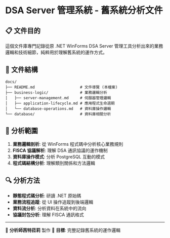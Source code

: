 # DSA Server 管理系統 - 舊系統分析文件

## 📋 文件目的

這個文件庫專門記錄從原 .NET WinForms DSA Server 管理工具分析出來的業務邏輯和技術細節，純粹用於理解舊系統的運作方式。

## 📁 文件結構

```
docs/
├── README.md                    # 文件導覽 (本檔案)
├── business-logic/              # 業務邏輯分析
│   ├── server-management.md     # 伺服器管理邏輯
│   ├── application-lifecycle.md # 應用程式生命週期
│   └── database-operations.md   # 資料庫操作邏輯
└── database/                    # 資料庫相關分析
```

## 🎯 分析範圍

1. **業務邏輯剖析**: 從 WinForms 程式碼中分析核心業務規則
2. **FISCA 協議解析**: 理解 DSA 通訊協議的運作機制
3. **資料庫操作模式**: 分析 PostgreSQL 互動的模式
4. **程式碼結構分析**: 理解類別關係和方法邏輯

## 🔍 分析方法

- **靜態程式碼分析**: 研讀 .NET 原始碼
- **業務流程追蹤**: 從 UI 操作追蹤到後端邏輯
- **資料流分析**: 分析資料在系統中的流向
- **協議封包分析**: 理解 FISCA 通訊格式

---

📝 **分析師茜特菈莉** 製作
🎯 **目標**: 完整記錄舊系統的運作邏輯